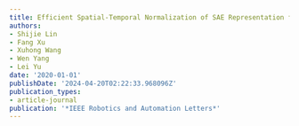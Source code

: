 ```yaml
---
title: Efficient Spatial-Temporal Normalization of SAE Representation for Event Camera
authors:
- Shijie Lin
- Fang Xu
- Xuhong Wang
- Wen Yang
- Lei Yu
date: '2020-01-01'
publishDate: '2024-04-20T02:22:33.968096Z'
publication_types:
- article-journal
publication: '*IEEE Robotics and Automation Letters*'
---
```

